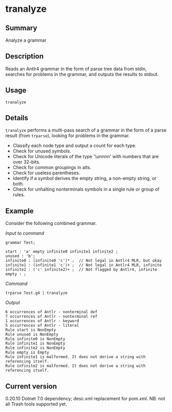# tranalyze

## Summary

Analyze a grammar

## Description

Reads an Antlr4 grammar in the form of parse tree data from stdin,
searches for problems in the grammar, and outputs the results to stdout.

## Usage

    tranalyze

## Details

`tranalyze` performs a multi-pass search of a grammar in the
form of a parse result (from `trparse`), looking for problems in the
grammar.

* Classify each node type and output a count for each type.
* Check for unused symbols.
* Check for Unicode literals of the type '\unnnn' with
numbers that are over 32-bits.
* Check for common groupings in alts.
* Check for useless parentheses.
* Identify if a symbol derives the empty string, a non-empty string, or both.
* Check for unhalting nonterminals symbols in a single rule or group of rules.

## Example

Consider the following combined grammar.

_Input to command_

	grammar Test;

	start : 'a' empty infinite0 infinite1 infinite2 ;
	unused : 'b';
	infinite0 : (infinite0 'c')* ;  // Not legal in Antlr4 MLR, but okay
	infinite1 : (infinite1 'c')+ ;  // Not legal in Antlr4 MLR, infinite
	infinite2 : ('c' infinite2)+ ;  // Not flagged by Antlr4, infinite
	empty : ;

_Command_

    trparse Test.g4 | tranalyze

_Output_

	6 occurrences of Antlr - nonterminal def
	7 occurrences of Antlr - nonterminal ref
	1 occurrences of Antlr - keyword
	5 occurrences of Antlr - literal
	Rule start is NonEmpty
	Rule unused is NonEmpty
	Rule infinite0 is NonEmpty
	Rule infinite1 is NonEmpty
	Rule infinite2 is NonEmpty
	Rule empty is Empty
	Rule infinite1 is malformed. It does not derive a string with referencing itself.
	Rule infinite2 is malformed. It does not derive a string with referencing itself.


## Current version

0.20.10 Dotnet 7.0 dependency; desc.xml replacement for pom.xml. NB: not all Trash tools supported yet.
